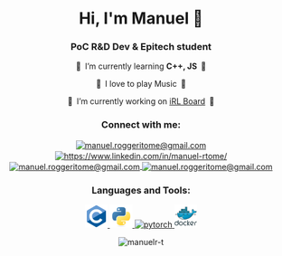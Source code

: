 <h1 align="center">Hi, I'm Manuel 👋</h1>
<h3 align="center">PoC R&D Dev & Epitech student</h3>
<p align="center">🌱&ensp;I’m currently learning <b>C++, JS</b>&ensp;🌱</p>
<p align="center">🎵&ensp;I love to play Music&ensp;🎵</p>
<p align="center">🔭&ensp;I’m currently working on <a href="https://github.com/PoCInnovation/iRL-Board" target="_blank">iRL Board</a>&ensp;🔭</p>
<h3 align="center">Connect with me:</h3>
<p align="center">
  <a href="mailto:manuel.roggeritome@gmail.com" target="_blank">
    <img align="center" src="https://mailmeteor.com/logos/assets/PNG/Gmail_Logo_256px.png" alt="manuel.roggeritome@gmail.com" height="30" width="40" />
  </a>
  <a href="https://www.linkedin.com/in/manuel-rtome/" target="_blank">
    <img align="center" src="https://raw.githubusercontent.com/rahuldkjain/github-profile-readme-generator/master/src/images/icons/Social/linked-in-alt.svg" alt="https://www.linkedin.com/in/manuel-rtome/" height="30" width="40" />
  </a>
  <a href="https://discord.com/users/973609623779172402" target="_blank">
    <img align="center" src="https://assets-global.website-files.com/6257adef93867e50d84d30e2/636e0a69f118df70ad7828d4_icon_clyde_blurple_RGB.svg" alt="manuel.roggeritome@gmail.com" height="30" width="40" />
  </a>
  <a href="https://gitlab.com/manueltome" target="_blank">
    <img align="center" src="https://about.gitlab.com/images/press/logo/png/gitlab-logo-500.png" alt="manuel.roggeritome@gmail.com" height="40" width="40" />
  </a>
</p>

<h3 align="center">Languages and Tools:</h3>
<p align="center">
  <a href="https://www.cprogramming.com/" target="_blank" rel="noreferrer">
    <img src="https://raw.githubusercontent.com/devicons/devicon/master/icons/c/c-original.svg" alt="c" width="40" height="40"/>
  </a>
  <a href="https://www.python.org" target="_blank" rel="noreferrer">
    <img src="https://raw.githubusercontent.com/devicons/devicon/master/icons/python/python-original.svg" alt="python" width="40" height="40"/>
  </a>
    <a href="https://pytorch.org/" target="_blank" rel="noreferrer">
    <img src="https://www.vectorlogo.zone/logos/pytorch/pytorch-icon.svg" alt="pytorch" width="40" height="40"/>
  </a>
  <a href="https://www.docker.com/" target="_blank" rel="noreferrer"> 
    <img src="https://raw.githubusercontent.com/devicons/devicon/master/icons/docker/docker-original-wordmark.svg" alt="docker" width="40" height="40"/>
  </a>
</p>
<p align="center">
  <img src="https://streak-stats.demolab.com?user=ManuelR-T&theme=dark&hide_border=true&border_radius=10&background=0D1117" alt="manuelr-t"/>
</p>
